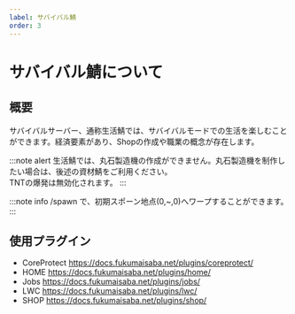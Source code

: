 ```yaml
---
label: サバイバル鯖
order: 3
---
```

# サバイバル鯖について

## 概要

サバイバルサーバー、通称生活鯖では、サバイバルモードでの生活を楽しむことができます。経済要素があり、Shopの作成や職業の概念が存在します。

:::note alert
生活鯖では、丸石製造機の作成ができません。丸石製造機を制作したい場合は、後述の資材鯖をご利用ください。<br>
TNTの爆発は無効化されます。
:::

:::note info
/spawn で、初期スポーン地点(0,~,0)へワープすることができます。
:::

## 使用プラグイン

- CoreProtect
https://docs.fukumaisaba.net/plugins/coreprotect/
- HOME
https://docs.fukumaisaba.net/plugins/home/
- Jobs
https://docs.fukumaisaba.net/plugins/jobs/
- LWC
https://docs.fukumaisaba.net/plugins/lwc/
- SHOP
https://docs.fukumaisaba.net/plugins/shop/